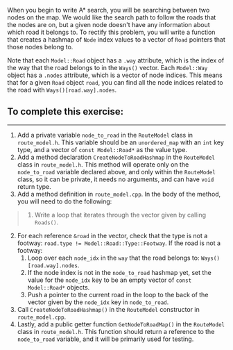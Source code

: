 When you begin to write A\* search, you will be searching between two nodes on the map. We would like the search path to follow the roads that the nodes are on, but a given node doesn't have any information about which road it belongs to. To rectify this problem, you will write a function that creates a hashmap of `Node` index values to a vector of `Road` pointers that those nodes belong to.

Note that each `Model::Road` object has a `.way` attribute, which is the index of the way that the road belongs to in the `Ways()` vector. Each `Model::Way` object has a `.nodes` attribute, which is a vector of node indices. This means that for a given `Road` object `road`, you can find all the node indices related to the road with `Ways()[road.way].nodes`.


## To complete this exercise:
---
1. Add a private variable `node_to_road` in the `RouteModel` class in `route_model.h`. This variable should be an `unordered_map` with an `int` key type, and a vector of `const Model::Road*` as the value type.
2. Add a method declaration `CreateNodeToRoadHashmap` in the `RouteModel` class in `route_model.h`. This method will operate only on the `node_to_road` variable declared above, and only within the `RouteModel` class, so it can be private, it needs no arguments, and can have `void` return type.
3. Add a method definition in `route_model.cpp`. In the body of the method, you will need to do the following:
  >1. Write a loop that iterates through the vector given by calling `Roads()`. 
  2. For each reference `&road` in the vector, check that the type is not a footway: `road.type != Model::Road::Type::Footway`. If the road is not a footway:
      1. Loop over each `node_idx` in the `way` that the road belongs to: `Ways()[road.way].nodes`.
        1. If the node index is not in the `node_to_road` hashmap yet, set the value for the `node_idx` key to be an empty vector of `const Model::Road*` objects.
        2. Push a pointer to the current road in the loop to the back of the vector given by the `node_idx` key in `node_to_road`.
5. Call `CreateNodeToRoadHashmap()` in the `RouteModel` constructor in `route_model.cpp`.
6. Lastly, add a public getter function `GetNodeToRoadMap()` in the `RouteModel` class in `route_model.h`. This function should return a reference to the `node_to_road` variable, and it will be primarily used for testing.
